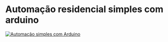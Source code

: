 # Automação residencial simples com arduino
[![Automação simples com Arduino](http://img.youtube.com/vi/fl6T8_RROHw/0.jpg)](http://www.youtube.com/watch?v=fl6T8_RROHw "Automação simples com Arduino")
